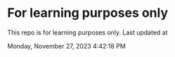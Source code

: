 # For learning purposes only
This repo is for learning purposes only.
Last updated at

Monday, November 27, 2023 4:42:18 PM

